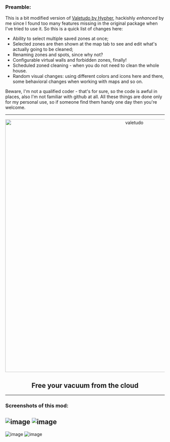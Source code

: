 ### Preamble:

This is a bit modified version of [Valetudo by Hypher](https://github.com/Hypfer/Valetudo), hackishly _enhanced_ by me since I found too many features missing in the original package when I've tried to use it. So this is a quick list of changes here:

* Ability to select multiple saved zones at once;
* Selected zones are then shown at the map tab to see and edit what's actually going to be cleaned;
* Renaming zones and spots, since why not?
* Configurable virtual walls and forbidden zones, finally!
* Scheduled zoned cleaning - when you do not need to clean the whole house.
* Random visual changes: using different colors and icons here and there, some behavioral changes when working with maps and so on.

Beware, I'm not a qualified coder - that's for sure, so the code is awful in places, also I'm not familiar with github at all. All these things are done only for my personal use, so if someone find them handy one day then you're welcome.

----

<div align="center">
    <img src="https://github.com/rand256/valetudo/blob/testing/assets/logo/valetudo_logo_with_name.svg" width="800" alt="valetudo">
    <p align="center"><h2>Free your vacuum from the cloud</h2></p>
</div>

----

### Screenshots of this mod:
![image](https://user-images.githubusercontent.com/30267719/58707398-7b2b3e80-83bd-11e9-81be-ea3148e18f88.jpg)
![image](https://user-images.githubusercontent.com/30267719/58707453-ad3ca080-83bd-11e9-992f-27e126462686.jpg)
----
![image](https://user-images.githubusercontent.com/30267719/58707479-c1809d80-83bd-11e9-9b80-b82e0b1ee3d6.jpg)
![image](https://user-images.githubusercontent.com/30267719/58707499-d1987d00-83bd-11e9-82bd-046b0563314e.jpg)
